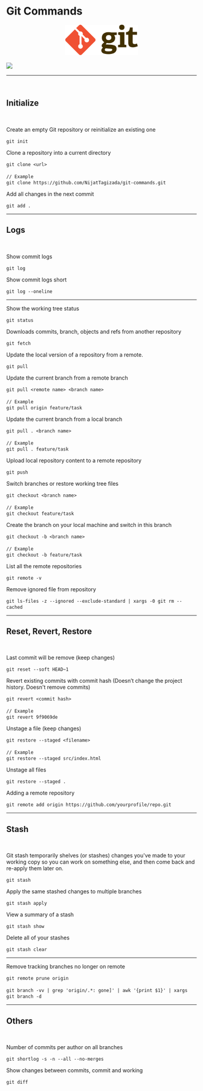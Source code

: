 # Git Commands

<div align="center">
    <img alt="Git" src="./img/git_logo.png" height="80" width="192">
</div>

</br>

<img src="https://img.shields.io/badge/27%20command-git-red?style=for-the-badge&logo=git">

<hr/>
</br>

## Initialize
</br>

Create an empty Git repository or reinitialize an existing one
```
git init
```

Clone a repository into a current directory
```
git clone <url>

// Example 
git clone https://github.com/NijatTagizada/git-commands.git
```

Add all changes in the next commit
```
git add .
```

<hr/>

## Logs
</br>

Show commit logs
```
git log
```
Show commit logs short
```
git log --oneline
```

<hr/>


Show the working tree status
```
git status
```

Downloads commits, branch, objects and refs from another repository
```
git fetch
```

Update the local version of a repository from a remote.
```
git pull
```

Update the current branch from a remote branch
```
git pull <remote name> <branch name>

// Example
git pull origin feature/task
```

Update the current branch from a local branch
```
git pull . <branch name>

// Example
git pull . feature/task
```

Upload local repository content to a remote repository
```
git push
```

Switch branches or restore working tree files
```
git checkout <branch name>

// Example
git checkout feature/task
```

Create the branch on your local machine and switch in this branch 
```
git checkout -b <branch name>

// Example
git checkout -b feature/task
```

List all the remote repositories
```
git remote -v
```

Remove ignored file from repository
```
git ls-files -z --ignored --exclude-standard | xargs -0 git rm --cached
```

<hr/>

## Reset, Revert, Restore
</br>

Last commit will be remove (keep changes)
```
git reset --soft HEAD~1
```

Revert existing commits with commit hash (Doesn’t change the project history. Doesn't remove commits)

```
git revert <commit hash>

// Example
git revert 9f9069de
```

Unstage a file (keep changes)
```
git restore --staged <filename>

// Example
git restore --staged src/index.html
```

Unstage all files
```
git restore --staged .
```

Adding a remote repository
```
git remote add origin https://github.com/yourprofile/repo.git
```
<hr/>

## Stash
</br>

Git stash temporarily shelves (or stashes) changes
you've made to your working copy so you can work
on something else, and then come back and re-apply 
them later on.
```
git stash
```

Apply the same stashed changes to multiple branches
```
git stash apply
```

View a summary of a stash
```
git stash show
```

Delete all of your stashes
```
git stash clear
```

<hr/>

Remove tracking branches no longer on remote
```
git remote prune origin

git branch -vv | grep 'origin/.*: gone]' | awk '{print $1}' | xargs git branch -d
```

<hr/>

## Others
</br>

Number of commits per author on all branches
```
git shortlog -s -n --all --no-merges
```

Show changes between commits, commit and working 
```
git diff
```
